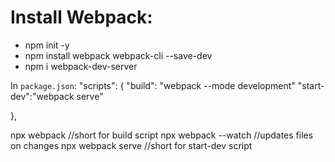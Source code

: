 # Install Webpack:

- npm init -y
- npm install webpack webpack-cli --save-dev
- npm i webpack-dev-server

In `package.json`:
"scripts": {
"build": "webpack --mode development"
"start-dev":"webpack serve"

},

npx webpack //short for build script
npx webpack --watch //updates files on changes
npx webpack serve //short for start-dev script
